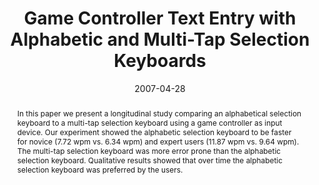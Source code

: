 ---
abstract: In this paper we present a longitudinal study comparing an alphabetical
  selection keyboard to a multi-tap selection keyboard using a game controller as
  input device. Our experiment showed the alphabetic selection keyboard to be faster
  for novice (7.72 wpm vs. 6.34 wpm) and expert users (11.87 wpm vs. 9.64 wpm). The
  multi-tap selection keyboard was more error prone than the alphabetic selection
  keyboard. Qualitative results showed that over time the alphabetic selection keyboard
  was preferred by the users.
authors:
- Thomas Költringer
- Michaela Ngo Van
- Thomas Grechenig
date: '2007-04-28'
featured: false
publication_types:
- '0'
publishDate: '2007-04-28'
title: Game Controller Text Entry with Alphabetic and Multi-Tap Selection Keyboards
url_pdf: ''
---